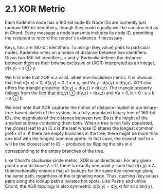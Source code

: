 # 2.1 XOR Metric

Each Kademlia node has a 160-bit node ID. Node IDs are currently just random 160-bit identifiers, though they could equally well be constructed as in Chord. Every message a node transmits includes its node ID, permitting the recipient to record the sender's existence if necessary.

Keys, too, are 160-bit identifiers. To assign (key,value) pairs to particular nodes, Kademlia relies on a notion of distance between two identifiers. Given two 160-bit identifiers, x and y, Kademlia defines the distance between them as their bitwise exclusive or (XOR) interpreted as an integer, d(x,y) = x ⊕ y.

We first note that XOR is a valid, albeit non-Euclidean metric. It is obvious that that d(x,x) = 0, d(x,y) > 0 if x ≠ y, and ∀x,y : d(x,y) = d(y,x). XOR also offers the triangle property: d(x,y) + d(y,z) ≥ d(x,z). The triangle property follows from the fact that d(x,y) ⊕ d(y,z) = d(x,z) and ∀a > 0, b > 0 : a + b > a ⊕ b.

We next note that XOR captures the notion of distance implicit in our binary-tree-based sketch of the system. In a fully-populated binary tree of 160-bit IDs, the magnitude of the distance between two IDs is the height of the smallest subtree containing them both. When a tree is not fully populated, the closest leaf to an ID x is the leaf whose ID shares the longest common prefix of x. If there are empty branches in the tree, there might be more than one leaf with the longest common prefix. In that case, the closest leaf to x will be the closest leaf to ID ⭬ produced by flipping the bits in x corresponding to the empty branches of the tree.

Like Chord's clockwise circle metric, XOR is unidirectional. For any given point x and distance Δ > 0, there is exactly one point y such that d(x,y) = Δ. Unidirectionality ensures that all lookups for the same key converge along the same path, regardless of the originating node. Thus, caching (key,value) pairs along the lookup path alleviates hot spots. Like Pastry and unlike Chord, the XOR topology is also symmetric (d(x,y) = d(y,x) for all x and y).